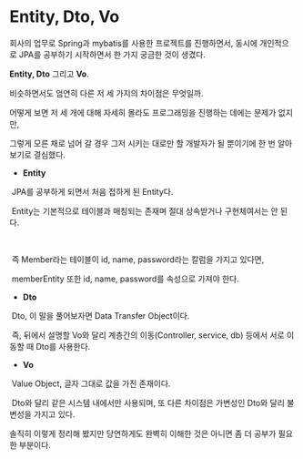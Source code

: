 # Entity, Dto, Vo



회사의 업무로 Spring과 mybatis를 사용한 프로젝트를 진행하면서, 동시에 개인적으로 JPA를 공부하기 시작하면서 한 가지 궁금한 것이 생겼다.



**Entity, Dto** 그리고 **Vo**.



비슷하면서도 엄연히 다른 저 세 가지의 차이점은 무엇일까.

어떻게 보면 저 세 개에 대해 자세히 몰라도 프로그래밍을 진행하는 데에는 문제가 없지만, 

그렇게 모른 채로 넘어 갈 경우 그저 시키는 대로만 할 개발자가 될 뿐이기에 한 번 알아보기로 결심했다.  

- **Entity**

​	JPA를 공부하게 되면서 처음 접하게 된 Entity다.

​	Entity는 기본적으로 테이블과 매칭되는 존재며 절대 상속받거나 구현체여서는 안 된다.

​	

​	즉 Member라는 테이블이 id, name, password라는 칼럼을 가지고 있다면, 

​    memberEntity 또한 id, name, password를 속성으로 가져야 한다.



- **Dto**

​	Dto, 이 말을 풀어보자면 Data Transfer Object이다. 

​	즉, 뒤에서 설명할 Vo와 달리 계층간의 이동(Controller, service, db) 등에서 서로 이동할 때 Dto를 사용한다.



- **Vo**

​	Value Object, 글자 그대로 값을 가진 존재이다.

​	Dto와 달리 같은 시스템 내에서만 사용되며, 또 다른 차이점은 가변성인 Dto와 달리 불변성을 가지고 있다.  





  

솔직히 이렇게 정리해 봤지만 당연하게도 완벽히 이해한 것은 아니면 좀 더 공부가 필요한 부분이다.


